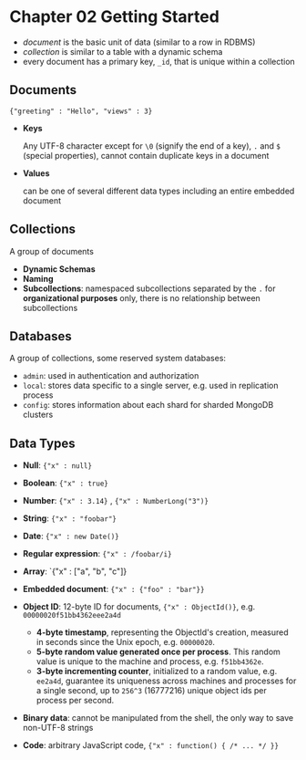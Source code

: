 # Chapter 02 Getting Started

- *document* is the basic unit of data (similar to a row in RDBMS)
- *collection* is similar to a table with a dynamic schema
- every document has a primary key, `_id`, that is unique within a collection

## Documents

`{"greeting" : "Hello", "views" : 3}`

- **Keys**

    Any UTF-8 character except for `\0` (signify the end of a key),  `.` and `$` (special properties), cannot contain duplicate keys in a document

- **Values**

    can be one of several different data types including an entire embedded document

## Collections

A group of documents

- **Dynamic Schemas**
- **Naming**
- **Subcollections**: namespaced subcollections separated by the `.` for **organizational purposes** only, there is no relationship between subcollections

## Databases

A group of collections, some reserved system databases:

- `admin`: used in authentication and authorization
- `local`: stores data specific to a single server, e.g. used in replication process
- `config`: stores information about each shard for sharded MongoDB clusters

## Data Types

- **Null**: `{"x" : null}`
- **Boolean**: `{"x" : true}`
- **Number**: `{"x" : 3.14}` , `{"x" : NumberLong("3")}`
- **String**: `{"x" : "foobar"}`
- **Date**: `{"x" : new Date()}`
- **Regular expression**: `{"x" : /foobar/i}`
- **Array**: `{"x" : ["a", "b", "c"]}
- **Embedded document**: `{"x" : {"foo" : "bar"}}`
- **Object ID**: 12-byte ID for documents, `{"x" : ObjectId()}`, e.g. `00000020f51bb4362eee2a4d`

    - **4-byte timestamp**, representing the ObjectId's creation, measured in seconds since the Unix epoch, e.g. `00000020`.
    - **5-byte random value generated once per process**. This random value is unique to the machine and process, e.g. `f51bb4362e`.
    - **3-byte incrementing counter**, initialized to a random value, e.g. `ee2a4d`, guarantee its uniqueness across machines and processes for a single second, up to `256^3` (16777216) unique object ids per process per second.

- **Binary data**: cannot be manipulated from the shell, the only way to save non-UTF-8 strings
- **Code**: arbitrary JavaScript code, `{"x" : function() { /* ... */ }}`
